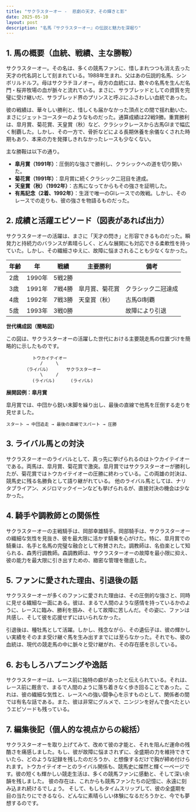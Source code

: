 ```yaml
---
title: "サクラスターオー -  悲劇の天才、その輝きと影"
date: 2025-05-10
layout: post
description: "名馬『サクラスターオー』の伝説と魅力を深堀り"
---
```


## 1. 馬の概要（血統、戦績、主な勝鞍）

サクラスターオー。その名は、多くの競馬ファンに、惜しまれつつも消え去った天才の代名詞として刻まれている。1988年生まれ、父はあの伝説的名馬、シンボリルドルフ。母はサクラチヨノオー。母方の血統には、数々の名馬を生んだ名門・桜井牧場の血が脈々と流れている。まさに、サラブレッドとしての資質を完璧に受け継いだ、サラブレッド界のプリンスと呼ぶにふさわしい血統であった。

彼の戦績は、華々しい勝利と、惜しくも届かなかった頂点との間で揺れ動いた、まさにジェットコースターのようなものだった。通算成績は22戦9勝。重賞勝利は、皐月賞、菊花賞、天皇賞（秋）など、クラシックレースから古馬GIまで幅広く制覇した。しかし、その一方で、骨折などによる長期休養を余儀なくされた時期もあり、本来の力を発揮しきれなかったレースも少なくない。

主な勝鞍は以下の通り。

* **皐月賞（1991年）**：圧倒的な強さで勝利し、クラシックへの道を切り開いた。
* **菊花賞（1991年）**：皐月賞に続くクラシック二冠目を達成。
* **天皇賞（秋）（1992年）**：古馬になってからもその強さを証明した。
* **有馬記念（2着、1992年）**：生涯で唯一のGIレースでの敗戦。しかし、そのレースでの走りも、彼の強さを物語るものだった。


## 2. 成績と活躍エピソード（図表があれば出力）

サクラスターオーの活躍は、まさに「天才の閃き」と形容できるものだった。瞬発力と持続力のバランスが素晴らしく、どんな展開にも対応できる柔軟性を持っていた。しかし、その繊細さゆえに、故障に悩まされることも少なくなかった。


| 年齢 | 年 | 戦績 | 主要勝利 | 備考 |
|---|---|---|---|---|
| 2歳 | 1990年 | 5戦2勝 |  |  |
| 3歳 | 1991年 | 7戦4勝 | 皐月賞、菊花賞 |  クラシック二冠達成 |
| 4歳 | 1992年 | 7戦3勝 | 天皇賞（秋） |  古馬GI制覇 |
| 5歳 | 1993年 | 3戦0勝 |  |  故障により引退 |


**世代構成図（簡略図）**

この図は、サクラスターオーの活躍した世代における主要競走馬の位置づけを簡略的に示したものです。

```
          トウカイテイオー
             /     \
       （ライバル）      サクラスターオー
             \     /
          (ライバル)      (ライバル)
```

**展開図例：皐月賞**

皐月賞では、中団から鋭い末脚を繰り出し、最後の直線で他馬を圧倒する走りを見せました。

```
スタート → 中団追走 → 最後の直線でスパート → 圧勝
```


## 3. ライバル馬との対決

サクラスターオーのライバルとして、真っ先に挙げられるのはトウカイテイオーである。両馬は、皐月賞、菊花賞で激突。皐月賞ではサクラスターオーが勝利したが、菊花賞ではトウカイテイオーの圧勝に終わっている。この両雄の対決は、競馬史に残る名勝負として語り継がれている。  他のライバル馬としては、ナリタブライアン、メジロマックイーンなども挙げられるが、直接対決の機会は少なかった。


## 4. 騎手や調教師との関係性

サクラスターオーの主戦騎手は、岡部幸雄騎手。岡部騎手は、サクラスターオーの繊細な気性を見抜き、彼を最大限に活かす騎乗を心がけた。特に、皐月賞での騎乗は、名手と名馬の完璧な融合として称賛された。調教師は、名伯楽として知られる、森秀行調教師。森調教師は、サクラスターオーの故障を最小限に抑え、彼の能力を最大限に引き出すための、緻密な管理を徹底した。


## 5. ファンに愛された理由、引退後の話

サクラスターオーが多くのファンに愛された理由は、その圧倒的な強さと、同時に見せる繊細な一面にある。彼は、まるで人間のような感情を持っているかのように、レースに臨み、勝利を掴み、そして故障に苦しんだ。その姿に、ファンは共感し、そして彼を応援せずにはいられなかった。

引退後は、種牡馬として活躍。しかし、残念ながら、その遺伝子は、彼の輝かしい実績をそのまま受け継ぐ馬を生み出すまでには至らなかった。それでも、彼の血統は、現代の競走馬の中に脈々と受け継がれ、その存在感を示している。


## 6. おもしろハプニングや逸話

サクラスターオーは、レース前に独特の癖があったと伝えられている。それは、レース前に厩舎で、まるで人間のように落ち着きなく歩き回ることであった。これは、彼の繊細な気性と、レースへの強い闘争心を示すものとして、関係者の間では有名な話である。また、彼は非常にグルメで、ニンジンを好んで食べたというエピソードも残っている。


## 7. 編集後記（個人的な視点からの総括）

サクラスターオーを取り上げてみて、改めて彼の才能と、それを阻んだ運命の残酷さを痛感しました。もし、彼が故障に悩まされずに、全盛期の力を維持できていたら、どのような記録を残したのだろうか、と想像するだけで胸が締め付けられます。トウカイテイオーとのライバル関係も、競馬史に燦然と輝く一ページです。彼の短くも輝かしい競走生活は、多くの競馬ファンに感動と、そして深い余韻を残しました。  彼の存在は、これからも競馬ファンたちの記憶に、永遠に刻み込まれ続けるでしょう。  そして、もしもタイムスリップして、彼の全盛期を目の当たりにできるなら、どんなに素晴らしい体験になるだろうかと、今でも夢想するのです。
